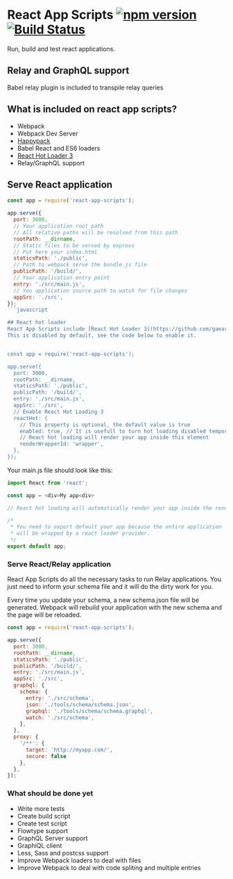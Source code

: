 # React App Scripts [![npm version](https://badge.fury.io/js/react-app-scripts.svg)](https://badge.fury.io/js/react-app-scripts) [![Build Status](https://api.travis-ci.org/maycon-mello/react-app-scripts.svg?branch=master)](https://travis-ci.org/maycon-mello/react-app-scripts)
Run, build and test react applications.

## Relay and GraphQL support
Babel relay plugin is included to transpile relay queries

## What is included on react app scripts?
 - Webpack
 - Webpack Dev Server
 - [Happypack](https://github.com/amireh/happypack)
 - Babel React and ES6 loaders
 - [React Hot Loader 3](https://github.com/gaearon/react-hot-loader)
 - Relay/GraphQL support

## Serve React application
```javascript
const app = require('react-app-scripts');

app.serve({
  port: 3000,
  // Your application root path
  // All relative paths will be resolved from this path
  rootPath: __dirname,
  // Static files to be served by express
  // Put here your index.html
  staticsPath: './public',
  // Path to webpack serve the bundle.js file
  publicPath: '/build/',
  // Your application entry point
  entry: './src/main.js',
  // You application source path to watch for file changes
  appSrc: './src',
});
```javascript

## React hot loader
React App Scripts include [React Hot Loader 3](https://github.com/gaearon/react-hot-loader)
This is disabled by default, see the code below to enable it.


const app = require('react-app-scripts');

app.serve({
  port: 3000,
  rootPath: __dirname,
  staticsPath: './public',
  publicPath: '/build/',
  entry: './src/main.js',
  appSrc: './src',
  // Enable React Hot Loading 3
  reactHot: {
    // This property is optional, the default value is true
    enabled: true, // It is usefull to turn hot loading disabled temporarly
    // React hot loading will render your app inside this element
    renderWrapperId: 'wrapper',
  },
});


```

Your main.js file should look like this:

```javascript
import React from 'react';

const app = <div>My app<div>

// React hot loading will automatically render your app inside the renderWrapperId element

/* 
 * You need to export default your app because the entire application
 * will be wrapped by a react loader provider.
 */
export default app;

```

### Serve React/Relay application
React App Scripts do all the necessary tasks to run Relay applications.
You just need to inform your schema file and it will do the dirty work for you.

Every time you update your schema, a new schema.json file will be generated. Webpack will rebuild your application with the new schema and the page will be reloaded.

```javascript
const app = require('react-app-scripts');

app.serve({
  port: 3000,
  rootPath: __dirname,
  staticsPath: './public',
  publicPath: '/build/',
  entry: './src/main.js',
  appSrc: './src',
  graphql: {
    schema: {
      entry: './src/schema',
      json: './tools/schema/schema.json',
      graphql: './tools/schema/schema.graphql',
      watch: './src/schema',
    },
  },
  proxy: {
    '/**': {
      target: 'http://myapp.com/',
      secure: false
    },
  },
});

```

### What should be done yet
 - Write more tests
 - Create build script
 - Create test script
 - Flowtype support
 - GraphQL Server support
 - GraphiQL client
 - Less, Sass and postcss support
 - Improve Webpack loaders to deal with files
 - Improve Webpack to deal with code spliting and multiple entries
